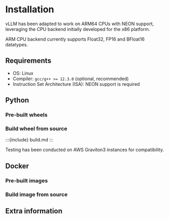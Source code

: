 # Installation

vLLM has been adapted to work on ARM64 CPUs with NEON support, leveraging the CPU backend initially developed for the x86 platform.

ARM CPU backend currently supports Float32, FP16 and BFloat16 datatypes.

## Requirements

- OS: Linux
- Compiler: `gcc/g++ >= 12.3.0` (optional, recommended)
- Instruction Set Architecture (ISA): NEON support is required


## Python

### Pre-built wheels

### Build wheel from source

:::{include} build.md
:::

Testing has been conducted on AWS Graviton3 instances for compatibility.

## Docker

### Pre-built images

### Build image from source

## Extra information

